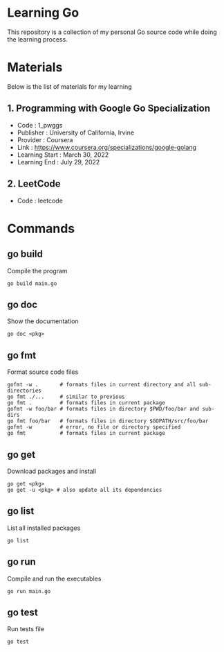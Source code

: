 # Learning Go
This repository is a collection of my personal Go source code while doing the learning process.

# Materials
Below is the list of materials for my learning

## 1. Programming with Google Go Specialization
- Code : 1_pwggs
- Publisher : University of California, Irvine
- Provider : Coursera
- Link : https://www.coursera.org/specializations/google-golang
- Learning Start : March 30, 2022
- Learning End : July 29, 2022

## 2. LeetCode
- Code : leetcode

# Commands

## go build
Compile the program
```
go build main.go
```

## go doc
Show the documentation
```
go doc <pkg>
```

## go fmt
Format source code files
```
gofmt -w .       # formats files in current directory and all sub-directories
go fmt ./...     # similar to previous
go fmt .         # formats files in current package
gofmt -w foo/bar # formats files in directory $PWD/foo/bar and sub-dirs
go fmt foo/bar   # formats files in directory $GOPATH/src/foo/bar
gofmt -w         # error, no file or directory specified
go fmt           # formats files in current package
```

## go get
Download packages and install
```
go get <pkg>
go get -u <pkg> # also update all its dependencies
```

## go list
List all installed packages
```
go list
```

## go run
Compile and run the executables
```
go run main.go
```

## go test
Run tests file
```
go test
```